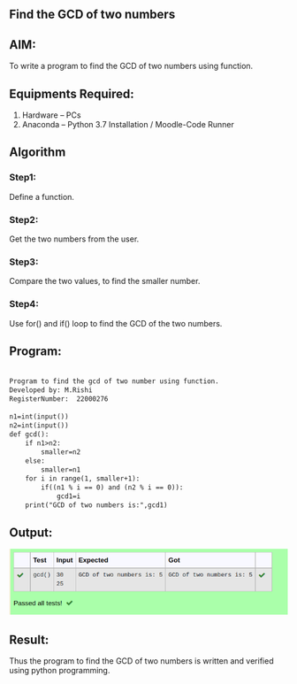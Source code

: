 ## Find the GCD of two numbers

## AIM:
To write a program to find the GCD of two numbers using function.

## Equipments Required:
1. Hardware – PCs
2. Anaconda – Python 3.7 Installation / Moodle-Code Runner

## Algorithm
### Step1: 
Define a function.
### Step2: 
Get the two numbers from the user.
### Step3: 
Compare the two values, to find the smaller number.
### Step4: 
Use for() and if() loop to find the GCD of the two numbers.

## Program:
```

Program to find the gcd of two number using function.
Developed by: M.Rishi
RegisterNumber:  22000276

n1=int(input())
n2=int(input())
def gcd():
    if n1>n2:
        smaller=n2
    else:
        smaller=n1
    for i in range(1, smaller+1):
        if((n1 % i == 0) and (n2 % i == 0)):
            gcd1=i
    print("GCD of two numbers is:",gcd1) 

```

## Output:
![gcd of two number](/gcp1.png)


## Result:
Thus the program to find the GCD of two numbers is written and verified using python programming.
